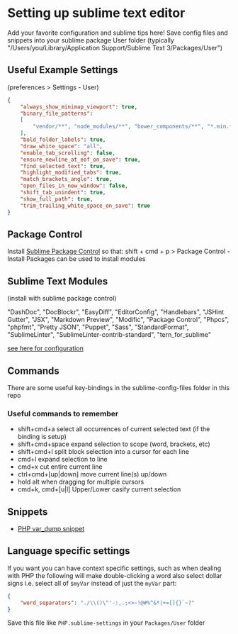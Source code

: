 # Setting up sublime text editor

Add your favorite configuration and sublime tips here!
Save config files and snippets into your sublime package User folder (typically "/Users/you/Library/Application Support/Sublime Text 3/Packages/User")

## Useful Example Settings
(preferences > Settings - User)

```json
{
    "always_show_minimap_viewport": true,
    "binary_file_patterns":
    [
        "vendor/**", "node_modules/**", "bower_components/**", "*.min.*", "*.jpg", "*.jpeg", "*.png", "*.gif", "*.ttf", "*.tga", "*.dds", "*.ico", "*.eot", "*.pdf", "*.swf", "*.jar", "*.zip"
    ],
    "bold_folder_labels": true,
    "draw_white_space": "all",
    "enable_tab_scrolling": false,
    "ensure_newline_at_eof_on_save": true,
    "find_selected_text": true,
    "highlight_modified_tabs": true,
    "match_brackets_angle": true,
    "open_files_in_new_window": false,
    "shift_tab_unindent": true,
    "show_full_path": true,
    "trim_trailing_white_space_on_save": true
}
```

## Package Control
Install [Sublime Package Control](https://packagecontrol.io/installation) so that:
shift + cmd + p > Package Control - Install Packages can be used to install
modules

## Sublime Text Modules
(install with sublime package control)

"DashDoc",
"DocBlockr",
"EasyDiff",
"EditorConfig",
"Handlebars",
"JSHint Gutter",
"JSX",
"Markdown Preview",
"Modific",
"Package Control",
"Phpcs",
"phpfmt",
"Pretty JSON",
"Puppet",
"Sass",
"StandardFormat",
"SublimeLinter",
"SublimeLinter-contrib-standard",
"tern_for_sublime"

[see here for configuration](https://github.com/mediasuitenz/php-code-standard)

## Commands

There are some useful key-bindings in the sublime-config-files folder in this repo

### Useful commands to remember

- shift+cmd+a           select all occurrences of current selected text (if the binding is setup)
- shift+cmd+space       expand selection to scope (word, brackets, etc)
- shift+cmd+l           split block selection into a cursor for each line
- cmd+l                 expand selection to line
- cmd+x                 cut entire current line
- ctrl+cmd+[up|down]    move current line(s) up/down
- hold alt when dragging for multiple cursors
- cmd+k, cmd+[u|l]      Upper/Lower casify current selection

## Snippets

- [PHP var_dump snippet](https://github.com/mediasuitenz/bootstrap/blob/master/sublime-config-files/php_var_dump.sublime-snippet)

## Language specific settings

If you want you can have context specific settings, such as when dealing with PHP the following will make double-clicking a word also select dollar signs i.e. select all of `$myVar` instead of just the `myVar` part:
```json
{
    "word_separators": "./\\()\"'-:,.;<>~!@#%^&*|+=[]{}`~?"
}
```
Save this file like `PHP.sublime-settings` in your `Packages/User` folder
